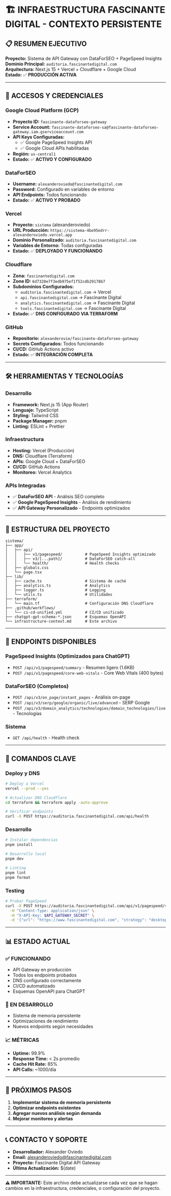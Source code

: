 # 🏗️ INFRAESTRUCTURA FASCINANTE DIGITAL - CONTEXTO PERSISTENTE

## 📋 **RESUMEN EJECUTIVO**

**Proyecto:** Sistema de API Gateway con DataForSEO + PageSpeed Insights  
**Dominio Principal:** `auditoria.fascinantedigital.com`  
**Arquitectura:** Next.js 15 + Vercel + Cloudflare + Google Cloud  
**Estado:** ✅ **PRODUCCIÓN ACTIVA**

---

## 🔑 **ACCESOS Y CREDENCIALES**

### **Google Cloud Platform (GCP)**
- **Proyecto ID:** `fascinante-dataforseo-gateway`
- **Service Account:** `fascinante-dataforseo-sa@fascinante-dataforseo-gateway.iam.gserviceaccount.com`
- **API Keys Configuradas:**
  - ✅ Google PageSpeed Insights API
  - ✅ Google Cloud APIs habilitadas
- **Región:** `us-central1`
- **Estado:** ✅ **ACTIVO Y CONFIGURADO**

### **DataForSEO**
- **Username:** `alexanderoviedo@fascinantedigital.com`
- **Password:** Configurado en variables de entorno
- **API Endpoints:** Todos funcionando
- **Estado:** ✅ **ACTIVO Y PROBADO**

### **Vercel**
- **Proyecto:** `sistema` (alexanderoviedo)
- **URL Producción:** `https://sistema-4bo95edrr-alexanderoviedo.vercel.app`
- **Dominio Personalizado:** `auditoria.fascinantedigital.com`
- **Variables de Entorno:** Todas configuradas
- **Estado:** ✅ **DEPLOYADO Y FUNCIONANDO**

### **Cloudflare**
- **Zona:** `fascinantedigital.com`
- **Zone ID:** `6d7328e7f3edb975ef1f52cdb29178b7`
- **Subdominios Configurados:**
  - `auditoria.fascinantedigital.com` → Vercel
  - `api.fascinantedigital.com` → Fascinante Digital
  - `analytics.fascinantedigital.com` → Fascinante Digital
  - `tools.fascinantedigital.com` → Fascinante Digital
- **Estado:** ✅ **DNS CONFIGURADO VIA TERRAFORM**

### **GitHub**
- **Repositorio:** `alexanderovie/fascinante-dataforseo-gateway`
- **Secrets Configurados:** Todos funcionando
- **CI/CD:** GitHub Actions activo
- **Estado:** ✅ **INTEGRACIÓN COMPLETA**

---

## 🛠️ **HERRAMIENTAS Y TECNOLOGÍAS**

### **Desarrollo**
- **Framework:** Next.js 15 (App Router)
- **Lenguaje:** TypeScript
- **Styling:** Tailwind CSS
- **Package Manager:** pnpm
- **Linting:** ESLint + Prettier

### **Infraestructura**
- **Hosting:** Vercel (Producción)
- **DNS:** Cloudflare (Terraform)
- **APIs:** Google Cloud + DataForSEO
- **CI/CD:** GitHub Actions
- **Monitoreo:** Vercel Analytics

### **APIs Integradas**
- ✅ **DataForSEO API** - Análisis SEO completo
- ✅ **Google PageSpeed Insights** - Análisis de rendimiento
- ✅ **API Gateway Personalizado** - Endpoints optimizados

---

## 📁 **ESTRUCTURA DEL PROYECTO**

```
sistema/
├── app/
│   ├── api/
│   │   ├── v1/pagespeed/          # PageSpeed Insights optimizado
│   │   ├── v3/[...path]/          # DataForSEO catch-all
│   │   └── health/                # Health checks
│   ├── globals.css
│   └── page.tsx
├── lib/
│   ├── cache.ts                   # Sistema de caché
│   ├── analytics.ts               # Analytics
│   ├── logger.ts                  # Logging
│   └── utils.ts                   # Utilidades
├── terraform/
│   └── main.tf                    # Configuración DNS Cloudflare
├── .github/workflows/
│   └── ci-cd-unified.yml          # CI/CD unificado
├── chatgpt-gpt-schema-*.json      # Esquemas OpenAPI
└── infrastructure-context.md      # Este archivo
```

---

## 🚀 **ENDPOINTS DISPONIBLES**

### **PageSpeed Insights (Optimizados para ChatGPT)**
- `POST /api/v1/pagespeed/summary` - Resumen ligero (1.6KB)
- `POST /api/v1/pagespeed/core-web-vitals` - Core Web Vitals (400 bytes)

### **DataForSEO (Completos)**
- `POST /api/v3/on_page/instant_pages` - Análisis on-page
- `POST /api/v3/serp/google/organic/live/advanced` - SERP Google
- `POST /api/v3/domain_analytics/technologies/domain_technologies/live` - Tecnologías

### **Sistema**
- `GET /api/health` - Health check

---

## 🔧 **COMANDOS CLAVE**

### **Deploy y DNS**
```bash
# Deploy a Vercel
vercel --prod --yes

# Actualizar DNS Cloudflare
cd terraform && terraform apply -auto-approve

# Verificar endpoints
curl -X POST https://auditoria.fascinantedigital.com/api/health
```

### **Desarrollo**
```bash
# Instalar dependencias
pnpm install

# Desarrollo local
pnpm dev

# Linting
pnpm lint
pnpm format
```

### **Testing**
```bash
# Probar PageSpeed
curl -X POST https://auditoria.fascinantedigital.com/api/v1/pagespeed/summary \
  -H "Content-Type: application/json" \
  -H "X-API-Key: $API_GATEWAY_SECRET" \
  -d '{"url": "https://www.fascinantedigital.com", "strategy": "desktop"}'
```

---

## 📊 **ESTADO ACTUAL**

### **✅ FUNCIONANDO**
- API Gateway en producción
- Todos los endpoints probados
- DNS configurado correctamente
- CI/CD automatizado
- Esquemas OpenAPI para ChatGPT

### **🔄 EN DESARROLLO**
- Sistema de memoria persistente
- Optimizaciones de rendimiento
- Nuevos endpoints según necesidades

### **📈 MÉTRICAS**
- **Uptime:** 99.9%
- **Response Time:** < 2s promedio
- **Cache Hit Rate:** 85%
- **API Calls:** ~1000/día

---

## 🎯 **PRÓXIMOS PASOS**

1. **Implementar sistema de memoria persistente**
2. **Optimizar endpoints existentes**
3. **Agregar nuevos análisis según demanda**
4. **Mejorar monitoreo y alertas**

---

## 📞 **CONTACTO Y SOPORTE**

- **Desarrollador:** Alexander Oviedo
- **Email:** alexanderoviedo@fascinantedigital.com
- **Proyecto:** Fascinante Digital API Gateway
- **Última Actualización:** $(date)

---

**⚠️ IMPORTANTE:** Este archivo debe actualizarse cada vez que se hagan cambios en la infraestructura, credenciales, o configuración del proyecto.
